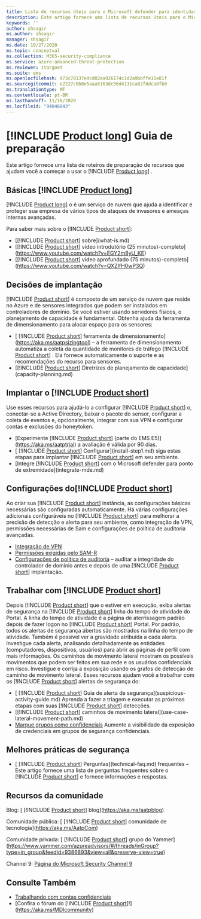 ```yaml
---
title: Lista de recursos úteis para o Microsoft defender para identidade
description: Este artigo fornece uma lista de recursos úteis para o Microsoft defender para identidade
keywords: ''
author: shsagir
ms.author: shsagir
manager: shsagir
ms.date: 10/27/2020
ms.topic: conceptual
ms.collection: M365-security-compliance
ms.service: azure-advanced-threat-protection
ms.reviewer: itargoet
ms.suite: ems
ms.openlocfilehash: 973c78137edcd02aa926174c1d2a9bbffe15e81f
ms.sourcegitcommit: e2227c0b0e5aaa5163dc56d4131ca82f8dca8fb0
ms.translationtype: MT
ms.contentlocale: pt-BR
ms.lasthandoff: 11/18/2020
ms.locfileid: "94846843"
---
```

# <a name="product-long-readiness-guide"></a>[!INCLUDE [Product long](includes/product-long.md)] Guia de preparação

Este artigo fornece uma lista de roteiros de preparação de recursos que ajudam você a começar a usar o [!INCLUDE [Product long](includes/product-long.md)] .

## <a name="understanding-product-long"></a>Básicas [!INCLUDE [Product long](includes/product-long.md)]

[!INCLUDE [Product long](includes/product-long.md)] o é um serviço de nuvem que ajuda a identificar e proteger sua empresa de vários tipos de ataques de invasores e ameaças internas avançadas.

Para saber mais sobre o [!INCLUDE [Product short](includes/product-short.md)]:

- [[!INCLUDE [Product short](includes/product-short.md)] sobre](what-is.md)
- [[!INCLUDE [Product short](includes/product-short.md)] vídeo introdutório (25 minutos)-completo](https://www.youtube.com/watch?v=EGY2m8yU_KE)
- [[!INCLUDE [Product short](includes/product-short.md)] vídeo aprofundado (75 minutos)-completo](https://www.youtube.com/watch?v=QXZIfH0wP3Q)

## <a name="deployment-decisions"></a>Decisões de implantação

[!INCLUDE [Product short](includes/product-short.md)] é composto de um serviço de nuvem que reside no Azure e de sensores integrados que podem ser instalados em controladores de domínio. Se você estiver usando servidores físicos, o planejamento de capacidade é fundamental. Obtenha ajuda da ferramenta de dimensionamento para alocar espaço para os sensores:

- [ [!INCLUDE [Product short](includes/product-short.md)] ferramenta de dimensionamento](https://aka.ms/aatpsizingtool) – a ferramenta de dimensionamento automatiza a coleta da quantidade de monitores de tráfego [!INCLUDE [Product short](includes/product-short.md)] . Ela fornece automaticamente o suporte e as recomendações do recurso para sensores.
- [[!INCLUDE [Product short](includes/product-short.md)] Diretrizes de planejamento de capacidade](capacity-planning.md)

## <a name="deploy-product-short"></a>Implantar o [!INCLUDE [Product short](includes/product-short.md)]

Use esses recursos para ajudá-lo a configurar [!INCLUDE [Product short](includes/product-short.md)] o, conectar-se a Active Directory, baixar o pacote do sensor, configurar a coleta de eventos e, opcionalmente, integrar com sua VPN e configurar contas e exclusões do honeytoken.

- [Experimente [!INCLUDE [Product short](includes/product-short.md)] (parte do EMS E5)](https://aka.ms/aatptrial)  a avaliação é válida por 90 dias.
- [ [!INCLUDE [Product short](includes/product-short.md)] Configurar](install-step1.md) siga estas etapas para implantar [!INCLUDE [Product short](includes/product-short.md)] em seu ambiente.
- [Integre [!INCLUDE [Product short](includes/product-short.md)] com o Microsoft defender para ponto de extremidade](integrate-mde.md)

## <a name="product-short-settings"></a>Configurações do[!INCLUDE [Product short](includes/product-short.md)]

Ao criar sua [!INCLUDE [Product short](includes/product-short.md)] instância, as configurações básicas necessárias são configuradas automaticamente. Há várias configurações adicionais configuráveis no [!INCLUDE [Product short](includes/product-short.md)] para melhorar a precisão de detecção e alerta para seu ambiente, como integração de VPN, permissões necessárias de Sam e configurações de política de auditoria avançadas.

- [Integração de VPN](install-step6-vpn.md)
- [Permissões exigidas pelo SAM-R](install-step8-samr.md)
- [Configurações de política de auditoria](configure-windows-event-collection.md) – auditar a integridade do controlador de domínio antes e depois de uma [!INCLUDE [Product short](includes/product-short.md)] implantação.

## <a name="work-with-product-short"></a>Trabalhar com [!INCLUDE [Product short](includes/product-short.md)]

Depois [!INCLUDE [Product short](includes/product-short.md)] que o estiver em execução, exiba alertas de segurança na [!INCLUDE [Product short](includes/product-short.md)] linha do tempo de atividade do Portal. A linha do tempo de atividade é a página de aterrissagem padrão depois de fazer logon no [!INCLUDE [Product short](includes/product-short.md)] Portal. Por padrão, todos os alertas de segurança abertos são mostrados na linha do tempo de atividade. Também é possível ver a gravidade atribuída a cada alerta. Investigue cada alerta, analisando detalhadamente as entidades (computadores, dispositivos, usuários) para abrir as páginas de perfil com mais informações. Os caminhos de movimento lateral mostram os possíveis movimentos que podem ser feitos em sua rede e os usuários confidenciais em risco. Investigue e corrija a exposição usando os grafos de detecção de caminho de movimento lateral. Esses recursos ajudam você a trabalhar com os [!INCLUDE [Product short](includes/product-short.md)] alertas de segurança do:

- [ [!INCLUDE [Product short](includes/product-short.md)] Guia de alerta de segurança](suspicious-activity-guide.md) Aprenda a fazer a triagem e executar as próximas etapas com suas [!INCLUDE [Product short](includes/product-short.md)] detecções.
- [[!INCLUDE [Product short](includes/product-short.md)] caminhos de movimento lateral](use-case-lateral-movement-path.md)
- [Marque grupos como confidenciais](sensitive-accounts.md) Aumente a visibilidade da exposição de credenciais em grupos de segurança confidenciais.

## <a name="security-best-practices"></a>Melhores práticas de segurança

- [ [!INCLUDE [Product short](includes/product-short.md)] Perguntas](technical-faq.md) frequentes – Este artigo fornece uma lista de perguntas frequentes sobre o [!INCLUDE [Product short](includes/product-short.md)] e fornece informações e respostas.

## <a name="community-resources"></a>Recursos da comunidade

Blog: [ [!INCLUDE [Product short](includes/product-short.md)] blog](https://aka.ms/aatpblog)

Comunidade pública: [ [!INCLUDE [Product short](includes/product-short.md)] comunidade de tecnologia](https://aka.ms/AatpCom)

Comunidade privada: [ [!INCLUDE [Product short](includes/product-short.md)] grupo do Yammer](https://www.yammer.com/azureadvisors/#/threads/inGroup?type=in_group&feedId=9386893&view=all&preserve-view=true)

Channel 9: [Página do Microsoft Security Channel 9](https://channel9.msdn.com/Shows/Microsoft-Security/)

## <a name="see-also"></a>Consulte Também

- [Trabalhando com contas confidenciais](sensitive-accounts.md)
- [Confira o fórum do [!INCLUDE [Product short](includes/product-short.md)]!](https://aka.ms/MDIcommunity)

